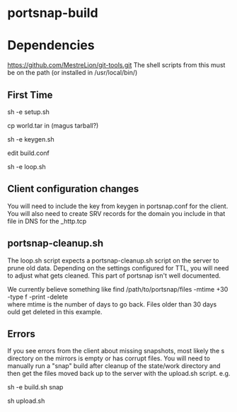 # portsnap-build

# Dependencies
https://github.com/MestreLion/git-tools.git 
The shell scripts from this must be on the path (or installed in /usr/local/bin/)

## First Time
sh -e setup.sh

cp world.tar in (magus tarball?)

sh -e keygen.sh

edit build.conf

sh -e loop.sh

## Client configuration changes

You will need to include the key from keygen in portsnap.conf for the client.  You will also need to create SRV records for the domain you include in that file in DNS for the _http.tcp 

## portsnap-cleanup.sh

The loop.sh script expects a portsnap-cleanup.sh script on the server to prune old data. Depending on the settings configured for TTL, you will need to adjust what gets cleaned. This part of portsnap isn't well documented. 

We currently believe something like find /path/to/portsnap/files  -mtime +30 -type f -print -delete  
where mtime is the number of days to go back.  Files older than 30 days ould get deleted in this example. 

## Errors
If you see errors from the client about missing snapshots, most likely the s directory on the mirrors is empty or has corrupt files. You will need to manually run a "snap" build after cleanup of the state/work directory and then get the files moved back up to the server with the upload.sh script. 
e.g.

sh -e build.sh snap 

sh upload.sh
